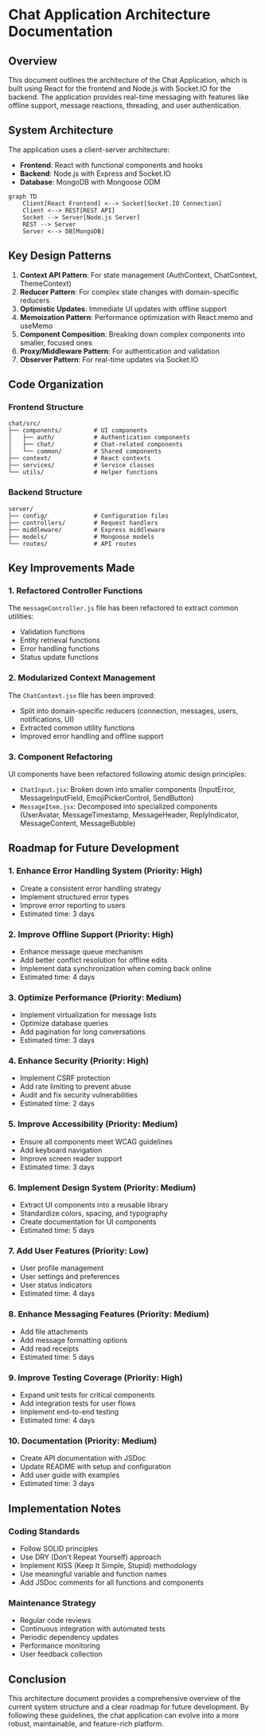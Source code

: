 # Chat Application Architecture Documentation

## Overview

This document outlines the architecture of the Chat Application, which is built using React for the frontend and Node.js with Socket.IO for the backend. The application provides real-time messaging with features like offline support, message reactions, threading, and user authentication.

## System Architecture

The application uses a client-server architecture:

- **Frontend**: React with functional components and hooks
- **Backend**: Node.js with Express and Socket.IO
- **Database**: MongoDB with Mongoose ODM

```mermaid
graph TD
    Client[React Frontend] <--> Socket[Socket.IO Connection]
    Client <--> REST[REST API]
    Socket --> Server[Node.js Server]
    REST --> Server
    Server <--> DB[MongoDB]
```

## Key Design Patterns

1. **Context API Pattern**: For state management (AuthContext, ChatContext, ThemeContext)
2. **Reducer Pattern**: For complex state changes with domain-specific reducers
3. **Optimistic Updates**: Immediate UI updates with offline support
4. **Memoization Pattern**: Performance optimization with React.memo and useMemo
5. **Component Composition**: Breaking down complex components into smaller, focused ones
6. **Proxy/Middleware Pattern**: For authentication and validation
7. **Observer Pattern**: For real-time updates via Socket.IO

## Code Organization

### Frontend Structure

```
chat/src/
├── components/         # UI components
│   ├── auth/           # Authentication components
│   ├── chat/           # Chat-related components
│   └── common/         # Shared components
├── context/            # React contexts
├── services/           # Service classes
└── utils/              # Helper functions
```

### Backend Structure

```
server/
├── config/             # Configuration files
├── controllers/        # Request handlers
├── middleware/         # Express middleware
├── models/             # Mongoose models
└── routes/             # API routes
```

## Key Improvements Made

### 1. Refactored Controller Functions

The `messageController.js` file has been refactored to extract common utilities:

- Validation functions
- Entity retrieval functions
- Error handling functions
- Status update functions

### 2. Modularized Context Management

The `ChatContext.jsx` file has been improved:

- Split into domain-specific reducers (connection, messages, users, notifications, UI)
- Extracted common utility functions
- Improved error handling and offline support

### 3. Component Refactoring

UI components have been refactored following atomic design principles:

- `ChatInput.jsx`: Broken down into smaller components (InputError, MessageInputField, EmojiPickerControl, SendButton)
- `MessageItem.jsx`: Decomposed into specialized components (UserAvatar, MessageTimestamp, MessageHeader, ReplyIndicator, MessageContent, MessageBubble)

## Roadmap for Future Development

### 1. Enhance Error Handling System (Priority: High)

- Create a consistent error handling strategy
- Implement structured error types
- Improve error reporting to users
- Estimated time: 3 days

### 2. Improve Offline Support (Priority: High)

- Enhance message queue mechanism
- Add better conflict resolution for offline edits
- Implement data synchronization when coming back online
- Estimated time: 4 days

### 3. Optimize Performance (Priority: Medium)

- Implement virtualization for message lists
- Optimize database queries
- Add pagination for long conversations
- Estimated time: 3 days

### 4. Enhance Security (Priority: High)

- Implement CSRF protection
- Add rate limiting to prevent abuse
- Audit and fix security vulnerabilities
- Estimated time: 2 days

### 5. Improve Accessibility (Priority: Medium)

- Ensure all components meet WCAG guidelines
- Add keyboard navigation
- Improve screen reader support
- Estimated time: 3 days

### 6. Implement Design System (Priority: Medium)

- Extract UI components into a reusable library
- Standardize colors, spacing, and typography
- Create documentation for UI components
- Estimated time: 5 days

### 7. Add User Features (Priority: Low)

- User profile management
- User settings and preferences
- User status indicators
- Estimated time: 4 days

### 8. Enhance Messaging Features (Priority: Medium)

- Add file attachments
- Add message formatting options
- Add read receipts
- Estimated time: 5 days

### 9. Improve Testing Coverage (Priority: High)

- Expand unit tests for critical components
- Add integration tests for user flows
- Implement end-to-end testing
- Estimated time: 4 days

### 10. Documentation (Priority: Medium)

- Create API documentation with JSDoc
- Update README with setup and configuration
- Add user guide with examples
- Estimated time: 3 days

## Implementation Notes

### Coding Standards

- Follow SOLID principles
- Use DRY (Don't Repeat Yourself) approach
- Implement KISS (Keep It Simple, Stupid) methodology
- Use meaningful variable and function names
- Add JSDoc comments for all functions and components

### Maintenance Strategy

- Regular code reviews
- Continuous integration with automated tests
- Periodic dependency updates
- Performance monitoring
- User feedback collection

## Conclusion

This architecture document provides a comprehensive overview of the current system structure and a clear roadmap for future development. By following these guidelines, the chat application can evolve into a more robust, maintainable, and feature-rich platform.
